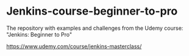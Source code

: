 # Jenkins-course-beginner-to-pro
The repository with examples and challenges from the Udemy course: "Jenkins: Beginner to Pro"

https://www.udemy.com/course/jenkins-masterclass/
